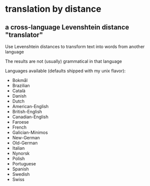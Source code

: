 # translation by distance

## a cross-language Levenshtein distance "translator"

Use Levenshtein distances to transform text into words from another language

The results are not (usually) grammatical in that language

Languages available (defaults shipped with my unix flavor):

* Bokmål
* Brazilian
* Català
* Danish
* Dutch
* American-English
* British-English
* Canadian-English
* Faroese
* French
* Galician-Minimos
* New-German
* Old-German
* Italian
* Nynorsk
* Polish
* Portuguese
* Spanish
* Swedish
* Swiss
